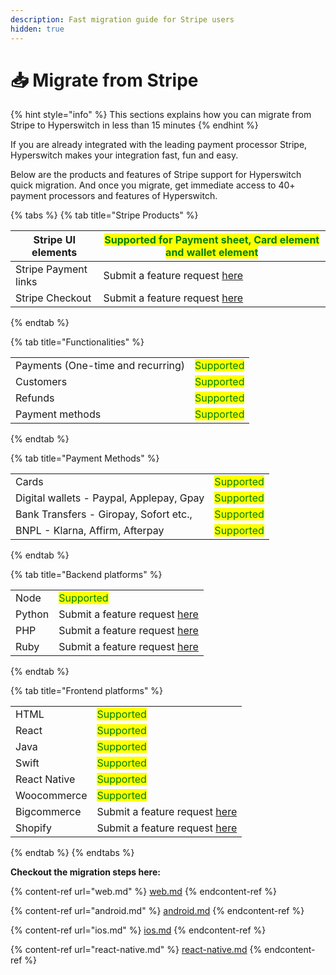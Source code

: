 ```yaml
---
description: Fast migration guide for Stripe users
hidden: true
---
```


# 📥 Migrate from Stripe

{% hint style="info" %}
This sections explains how you can migrate from Stripe to Hyperswitch in less than 15 minutes
{% endhint %}

If you are already integrated with the leading payment processor Stripe, Hyperswitch makes your integration fast, fun and easy.

Below are the products and features of Stripe support for Hyperswitch quick migration. And once you migrate, get immediate access to 40+ payment processors and features of Hyperswitch.

{% tabs %}
{% tab title="Stripe Products" %}


| Stripe UI elements   | <mark style="color:green;">Supported for Payment sheet, Card element and wallet element</mark>                         |
| -------------------- | ---------------------------------------------------------------------------------------------------------------------- |
| Stripe Payment links | Submit a feature request [here](https://github.com/juspay/hyperswitch/discussions/new?category=ideas-feature-requests) |
| Stripe Checkout      | Submit a feature request [here](https://github.com/juspay/hyperswitch/discussions/new?category=ideas-feature-requests) |
{% endtab %}

{% tab title="Functionalities" %}


|                                   |                                             |
| --------------------------------- | ------------------------------------------- |
| Payments (One-time and recurring) | <mark style="color:green;">Supported</mark> |
| Customers                         | <mark style="color:green;">Supported</mark> |
| Refunds                           | <mark style="color:green;">Supported</mark> |
| Payment methods                   | <mark style="color:green;">Supported</mark> |
{% endtab %}

{% tab title="Payment Methods" %}


|                                          |                                             |
| ---------------------------------------- | ------------------------------------------- |
| Cards                                    | <mark style="color:green;">Supported</mark> |
| Digital wallets - Paypal, Applepay, Gpay | <mark style="color:green;">Supported</mark> |
| Bank Transfers - Giropay, Sofort etc.,   | <mark style="color:green;">Supported</mark> |
| BNPL - Klarna, Affirm, Afterpay          | <mark style="color:green;">Supported</mark> |
{% endtab %}

{% tab title="Backend platforms" %}


|        |                                                                                                                        |
| ------ | ---------------------------------------------------------------------------------------------------------------------- |
| Node   | <mark style="color:green;">Supported</mark>                                                                            |
| Python | Submit a feature request [here](https://github.com/juspay/hyperswitch/discussions/new?category=ideas-feature-requests) |
| PHP    | Submit a feature request [here](https://github.com/juspay/hyperswitch/discussions/new?category=ideas-feature-requests) |
| Ruby   | Submit a feature request [here](https://github.com/juspay/hyperswitch/discussions/new?category=ideas-feature-requests) |
{% endtab %}

{% tab title="Frontend platforms" %}


|              |                                                                                                                        |
| ------------ | ---------------------------------------------------------------------------------------------------------------------- |
| HTML         | <mark style="color:green;">Supported</mark>                                                                            |
| React        | <mark style="color:green;">Supported</mark>                                                                            |
| Java         | <mark style="color:green;">Supported</mark>                                                                            |
| Swift        | <mark style="color:green;">Supported</mark>                                                                            |
| React Native | <mark style="color:green;">Supported</mark>                                                                            |
| Woocommerce  | <mark style="color:green;">Supported</mark>                                                                            |
| Bigcommerce  | Submit a feature request [here](https://github.com/juspay/hyperswitch/discussions/new?category=ideas-feature-requests) |
| Shopify      | Submit a feature request [here](https://github.com/juspay/hyperswitch/discussions/new?category=ideas-feature-requests) |
{% endtab %}
{% endtabs %}

**Checkout the migration steps here:**

{% content-ref url="web.md" %}
[web.md](web.md)
{% endcontent-ref %}

{% content-ref url="android.md" %}
[android.md](android.md)
{% endcontent-ref %}

{% content-ref url="ios.md" %}
[ios.md](ios.md)
{% endcontent-ref %}

{% content-ref url="react-native.md" %}
[react-native.md](react-native.md)
{% endcontent-ref %}

